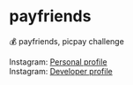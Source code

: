# payfriends
:moneybag: payfriends, picpay challenge

Instagram: <a href="https://www.instagram.com/baptistellafe/" target="_blank" title="Follow me">Personal profile</a>
<br>
Instagram: <a href="https://www.instagram.com/baptistellafe/" target="_blank" title="Follow me">Developer profile</a>
